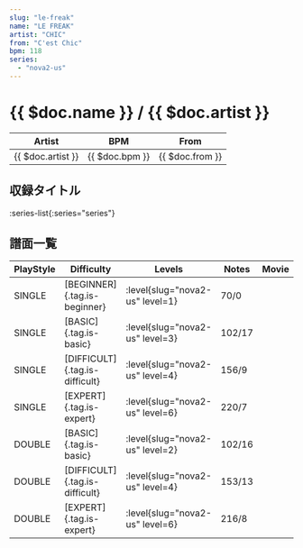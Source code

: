 ```yaml
---
slug: "le-freak"
name: "LE FREAK"
artist: "CHIC"
from: "C'est Chic"
bpm: 118
series:
  - "nova2-us"
---
```


# {{ $doc.name }} / {{ $doc.artist }}

|Artist|BPM|From|
|------|---|----|
|{{ $doc.artist }}|{{ $doc.bpm }}|{{ $doc.from }}|

## 収録タイトル

:series-list{:series="series"}

## 譜面一覧

|PlayStyle|Difficulty|Levels|Notes|Movie|
|---------|----------|------|-----|-----|
|SINGLE|[BEGINNER]{.tag.is-beginner}|<div class="field is-grouped is-grouped-multiline">:level{slug="nova2-us" level=1}</div>|70/0||
|SINGLE|[BASIC]{.tag.is-basic}|<div class="field is-grouped is-grouped-multiline">:level{slug="nova2-us" level=3}</div>|102/17||
|SINGLE|[DIFFICULT]{.tag.is-difficult}|<div class="field is-grouped is-grouped-multiline">:level{slug="nova2-us" level=4}</div>|156/9||
|SINGLE|[EXPERT]{.tag.is-expert}|<div class="field is-grouped is-grouped-multiline">:level{slug="nova2-us" level=6}</div>|220/7||
|DOUBLE|[BASIC]{.tag.is-basic}|<div class="field is-grouped is-grouped-multiline">:level{slug="nova2-us" level=2}</div>|102/16||
|DOUBLE|[DIFFICULT]{.tag.is-difficult}|<div class="field is-grouped is-grouped-multiline">:level{slug="nova2-us" level=4}</div>|153/13||
|DOUBLE|[EXPERT]{.tag.is-expert}|<div class="field is-grouped is-grouped-multiline">:level{slug="nova2-us" level=6}</div>|216/8||
